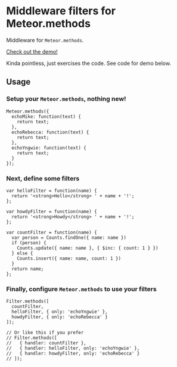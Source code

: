 # Middleware filters for Meteor.methods

Middleware for `Meteor.methods`.

[Check out the demo!](http://filters.meteor.com/)

Kinda pointless, just exercises the code. See code for demo below.

## Usage

### Setup your `Meteor.methods`, nothing new!

    Meteor.methods({
      echoMike: function(text) {
        return text;
      },
      echoRebecca: function(text) {
        return text;
      },
      echoYngwie: function(text) {
        return text;
      }
    });

### Next, define some filters

    var helloFilter = function(name) {
      return '<strong>Hello</strong> ' + name + '!';
    };

    var howdyFilter = function(name) {
      return '<strong>Howdy</strong> ' + name + '!';
    };

    var countFilter = function(name) {
      var person = Counts.findOne({ name: name })
      if (person) {
        Counts.update({ name: name }, { $inc: { count: 1 } })
      } else {
        Counts.insert({ name: name, count: 1 })
      }
      return name;
    };

### Finally, configure `Meteor.methods` to use your filters

    Filter.methods([
      countFilter,
      helloFilter, { only: 'echoYngwie' },
      howdyFilter, { only: 'echoRebecca' }
    ]);

    // Or like this if you prefer
    // Filter.methods([
    //   { handler: countFilter },
    //   { handler: helloFilter, only: 'echoYngwie' },
    //   { handler: howdyFilter, only: 'echoRebecca' }
    // ]);
